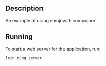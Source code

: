 ## Description

An example of using emoji with compojure

## Running

To start a web server for the application, run:

    lein ring server

